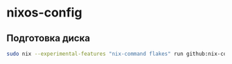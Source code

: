 # nixos-config

## Подготовка диска

```bash
sudo nix --experimental-features "nix-command flakes" run github:nix-community/disko/latest -- --mode destroy,format,mount machines/<name>/disk-config.nix
```
